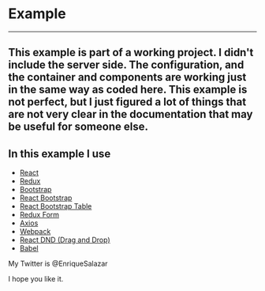 # Example
---
This example is part of a working project. 
I didn't include the server side. The configuration, and the container and components are working just in the same way as coded here.
This example is not perfect, but I just figured a lot of things that are not very clear in the documentation that may be useful for someone else.
---

## In this example I use

* [React](https://github.com/facebook/react) 
* [Redux](https://github.com/reactjs/redux)
* [Bootstrap](https://github.com/twbs/bootstrap)
* [React Bootstrap](https://github.com/react-bootstrap/react-bootstrap)
* [React Bootstrap Table](https://github.com/AllenFang/react-bootstrap-table)
* [Redux Form](https://github.com/erikras/redux-form)
* [Axios](https://github.com/mzabriskie/axios)
* [Webpack](https://github.com/webpack/webpack)
* [React DND (Drag and Drop)](https://github.com/gaearon/react-dnd)
* [Babel](https://github.com/babel/babel)

My Twitter is @EnriqueSalazar

I hope you like it.
